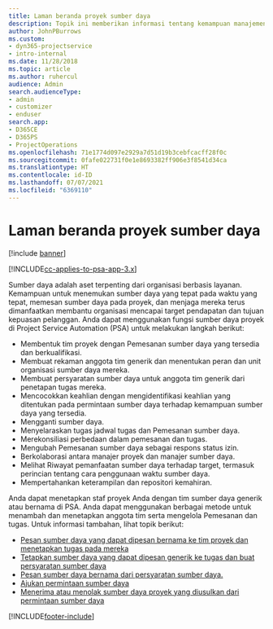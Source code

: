```yaml
---
title: Laman beranda proyek sumber daya
description: Topik ini memberikan informasi tentang kemampuan manajemen sumber daya di Project Service Automation (PSA) untuk Dynamics 365.
author: JohnPBurrows
ms.custom:
- dyn365-projectservice
- intro-internal
ms.date: 11/28/2018
ms.topic: article
ms.author: ruhercul
audience: Admin
search.audienceType:
- admin
- customizer
- enduser
search.app:
- D365CE
- D365PS
- ProjectOperations
ms.openlocfilehash: 71e1774d097e2929a7d51d19b3cebfcacff28f0c
ms.sourcegitcommit: 0fafe022731f0e1e8693382ff906e3f8541d34ca
ms.translationtype: HT
ms.contentlocale: id-ID
ms.lasthandoff: 07/07/2021
ms.locfileid: "6369110"
---
```

# <a name="resourcing-projects-home-page"></a>Laman beranda proyek sumber daya

[!include [banner](../includes/psa-now-project-operations.md)]

[!INCLUDE[cc-applies-to-psa-app-3.x](../includes/cc-applies-to-psa-app-3x.md)]

Sumber daya adalah aset terpenting dari organisasi berbasis layanan. Kemampuan untuk menemukan sumber daya yang tepat pada waktu yang tepat, memesan sumber daya pada proyek, dan menjaga mereka terus dimanfaatkan membantu organisasi mencapai target pendapatan dan tujuan kepuasan pelanggan. Anda dapat menggunakan fungsi sumber daya proyek di Project Service Automation (PSA) untuk melakukan langkah berikut:

- Membentuk tim proyek dengan Pemesanan sumber daya yang tersedia dan berkualifikasi.
- Membuat rekaman anggota tim generik dan menentukan peran dan unit organisasi sumber daya mereka.
- Membuat persyaratan sumber daya untuk anggota tim generik dari penetapan tugas mereka.
- Mencocokkan keahlian dengan mengidentifikasi keahlian yang ditentukan pada permintaan sumber daya terhadap kemampuan sumber daya yang tersedia.
- Mengganti sumber daya.
- Menyelaraskan tugas jadwal tugas dan Pemesanan sumber daya.
- Merekonsiliasi perbedaan dalam pemesanan dan tugas.
- Mengubah Pemesanan sumber daya sebagai respons status izin.
- Berkolaborasi antara manajer proyek dan manajer sumber daya.
- Melihat Riwayat pemanfaatan sumber daya terhadap target, termasuk perincian tentang cara penggunaan waktu sumber daya.
- Mempertahankan keterampilan dan repositori kemahiran.


Anda dapat menetapkan staf proyek Anda dengan tim sumber daya generik atau bernama di PSA. Anda dapat menggunakan berbagai metode untuk menambah dan menetapkan anggota tim serta mengelola Pemesanan dan tugas. Untuk informasi tambahan, lihat topik berikut:

- [Pesan sumber daya yang dapat dipesan bernama ke tim proyek dan menetapkan tugas pada mereka](assign-named-bookable-resource.md)
- [Tetapkan sumber daya yang dapat dipesan generik ke tugas dan buat persyaratan sumber daya](assign-generic-bookable-resource.md)
- [Pesan sumber daya bernama dari persyaratan sumber daya.](book-named-resource.md)
- [Ajukan permintaan sumber daya](submit-resource-request.md)
- [Menerima atau menolak sumber daya proyek yang diusulkan dari permintaan sumber daya](accept-reject-proposed-resource.md)


[!INCLUDE[footer-include](../includes/footer-banner.md)]